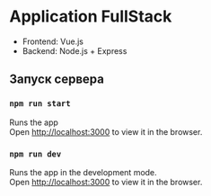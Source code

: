 # Application FullStack

- Frontend: Vue.js
- Backend: Node.js + Express

## Запуск сервера
### `npm run start`
Runs the app<br>
Open [http://localhost:3000](http://localhost:3000) to view it in the browser.
### `npm run dev`
Runs the app in the development mode.<br>
Open [http://localhost:3000](http://localhost:3000) to view it in the browser.
